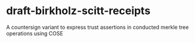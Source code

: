# draft-birkholz-scitt-receipts
A countersign variant to express trust assertions in conducted merkle tree operations using COSE 
